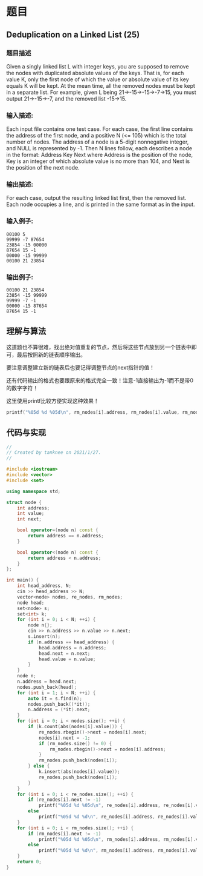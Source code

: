 # 题目

## Deduplication on a Linked List (25)

### **题目描述**

Given a singly linked list L with integer keys, you are supposed to remove the nodes with duplicated absolute values of the keys.  That is, for each value K, only the first node of which the value or absolute value of its key equals K will be kept.  At the mean time, all the removed nodes must be kept in a separate list.  For example, given L being 21→-15→-15→-7→15, you must output 21→-15→-7, and the removed list -15→15.

### **输入描述:**

Each input file contains one test case.  For each case, the first line contains the address of the first node, and a positive N (<= 105) which is the total number of nodes.  The address of a node is a 5-digit nonnegative integer, and NULL is represented by -1.
Then N lines follow, each describes a node in the format:
Address Key Next
where Address is the position of the node, Key is an integer of which absolute value is no more than 104, and Next is the position of the next node.

### **输出描述:**

For each case, output the resulting linked list first, then the removed list.  Each node occupies a line, and is printed in the same format as in the input.


### **输入例子:**

```
00100 5
99999 -7 87654
23854 -15 00000
87654 15 -1
00000 -15 99999
00100 21 23854
```

### **输出例子:**

```
00100 21 23854
23854 -15 99999
99999 -7 -1
00000 -15 87654
87654 15 -1
```

## 理解与算法

这道题也不算很难，找出绝对值重复的节点，然后将这些节点放到另一个链表中即可，最后按照新的链表顺序输出。

要注意调整建立新的链表后也要记得调整节点的next指针的值！

还有代码输出的格式也要跟原来的格式完全一致！注意-1直接输出为-1而不是带0的数字字符！

这里使用printf比较方便实现这种效果！

```c++
printf("%05d %d %05d\n", rm_nodes[i].address, rm_nodes[i].value, rm_nodes[i].next);
```

## 代码与实现

```c++
//
// Created by tanknee on 2021/1/27.
//

#include <iostream>
#include <vector>
#include <set>

using namespace std;

struct node {
    int address;
    int value;
    int next;

    bool operator=(node n) const {
        return address == n.address;
    }

    bool operator<(node n) const {
        return address < n.address;
    }
};

int main() {
    int head_address, N;
    cin >> head_address >> N;
    vector<node> nodes, re_nodes, rm_nodes;
    node head;
    set<node> s;
    set<int> k;
    for (int i = 0; i < N; ++i) {
        node n{};
        cin >> n.address >> n.value >> n.next;
        s.insert(n);
        if (n.address == head_address) {
            head.address = n.address;
            head.next = n.next;
            head.value = n.value;
        }
    }
    node n;
    n.address = head.next;
    nodes.push_back(head);
    for (int i = 1; i < N; ++i) {
        auto it = s.find(n);
        nodes.push_back((*it));
        n.address = (*it).next;
    }
    for (int i = 0; i < nodes.size(); ++i) {
        if (k.count(abs(nodes[i].value))) {
            re_nodes.rbegin()->next = nodes[i].next;
            nodes[i].next = -1;
            if (rm_nodes.size() != 0) {
                rm_nodes.rbegin()->next = nodes[i].address;
            }
            rm_nodes.push_back(nodes[i]);
        } else {
            k.insert(abs(nodes[i].value));
            re_nodes.push_back(nodes[i]);
        }
    }
    for (int i = 0; i < re_nodes.size(); ++i) {
        if (re_nodes[i].next != -1)
            printf("%05d %d %05d\n", re_nodes[i].address, re_nodes[i].value, re_nodes[i].next);
        else
            printf("%05d %d %d\n", re_nodes[i].address, re_nodes[i].value, re_nodes[i].next);
    }
    for (int i = 0; i < rm_nodes.size(); ++i) {
        if (rm_nodes[i].next != -1)
            printf("%05d %d %05d\n", rm_nodes[i].address, rm_nodes[i].value, rm_nodes[i].next);
        else
            printf("%05d %d %d\n", rm_nodes[i].address, rm_nodes[i].value, rm_nodes[i].next);
    }
    return 0;
}
```